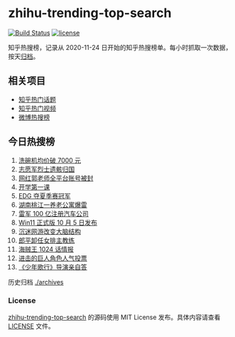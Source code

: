 # zhihu-trending-top-search

[![Build Status](https://github.com/justjavac/zhihu-trending-top-search/workflows/ci/badge.svg?branch=main)](https://github.com/justjavac/zhihu-trending-top-search/actions)
[![license](https://img.shields.io/github/license/justjavac/zhihu-trending-top-search)](https://github.com/justjavac/zhihu-trending-top-search/blob/main/LICENSE)

知乎热搜榜，记录从 2020-11-24 日开始的知乎热搜榜单。每小时抓取一次数据，按天[归档](./archives)。

## 相关项目

- [知乎热门话题](https://github.com/justjavac/zhihu-trending-hot-questions)
- [知乎热门视频](https://github.com/justjavac/zhihu-trending-hot-video)
- [微博热搜榜](https://github.com/justjavac/weibo-trending-hot-search)

## 今日热搜榜

<!-- BEGIN -->
<!-- 最后更新时间 Fri Sep 03 2021 05:04:51 GMT+0800 (China Standard Time) -->

1. [洗碗机均价破 7000 元](https://www.zhihu.com/search?q=洗碗机)
1. [志愿军烈士遗骸归国](https://www.zhihu.com/search?q=志愿军)
1. [网红郭老师全平台账号被封](https://www.zhihu.com/search?q=郭老师)
1. [开学第一课](https://www.zhihu.com/search?q=开学第一课)
1. [EDG 夺夏季赛冠军](https://www.zhihu.com/search?q=EDG)
1. [湖南桃江一养老公寓爆雷](https://www.zhihu.com/search?q=湖南桃江)
1. [雷军 100 亿注册汽车公司](https://www.zhihu.com/search?q=小米汽车)
1. [Win11 正式版 10 月 5 日发布](https://www.zhihu.com/search?q=Windows11)
1. [沉迷网游改变大脑结构](https://www.zhihu.com/search?q=大脑结构)
1. [郎平卸任女排主教练](https://www.zhihu.com/search?q=郎平)
1. [海贼王 1024 话情报](https://www.zhihu.com/search?q=海贼王)
1. [进击的巨人角色人气投票](https://www.zhihu.com/search?q=进击的巨人)
1. [《少年歌行》导演亲自答](https://www.zhihu.com/search?q=少年歌行)

<!-- END -->

历史归档 [./archives](./archives)

### License

[zhihu-trending-top-search](https://github.com/justjavac/zhihu-trending-top-search)
的源码使用 MIT License 发布。具体内容请查看 [LICENSE](./LICENSE) 文件。
